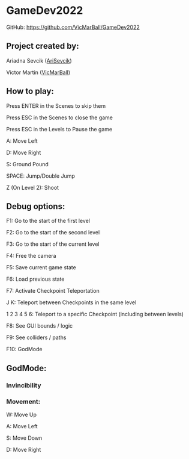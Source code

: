 # GameDev2022
GitHub: https://github.com/VicMarBall/GameDev2022

## Project created by:
Ariadna Sevcik ([AriSevcik](https://github.com/AriSevcik))

Victor Martin ([VicMarBall](https://github.com/VicMarBall))

## How to play: 
Press ENTER in the Scenes to skip them

Press ESC in the Scenes to close the game

Press ESC in the Levels to Pause the game

A: Move Left

D: Move Right

S: Ground Pound

SPACE: Jump/Double Jump

Z (On Level 2): Shoot

## Debug options: 
F1: Go to the start of the first level

F2: Go to the start of the second level

F3: Go to the start of the current level

F4: Free the camera

F5: Save current game state

F6: Load previous state

F7: Activate Checkpoint Teleportation
  
   J K: Teleport between Checkpoints in the same level
  
  1 2 3 4 5 6: Teleport to a specific Checkpoint (including between levels)

F8: See GUI bounds / logic

F9: See colliders / paths

F10: GodMode

## GodMode:
### Invincibility

### Movement: 
W: Move Up

A: Move Left

S: Move Down

D: Move Right

